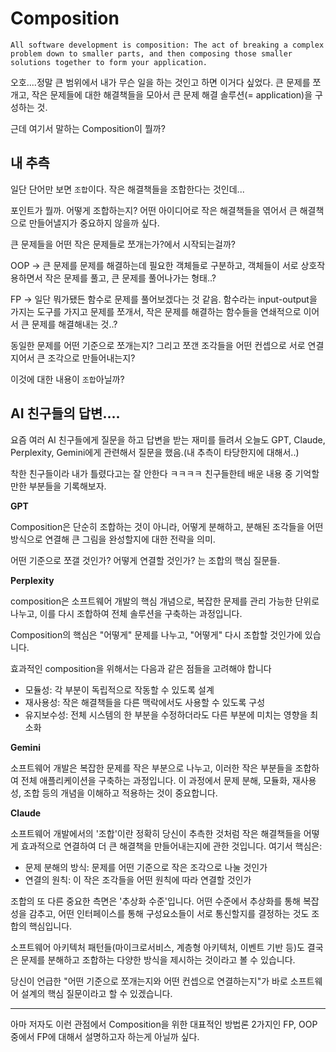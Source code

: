 # Composition

`All software development is composition: The act of breaking a complex problem down to smaller parts, and then composing those smaller solutions together to form your application.`

오호....정말 큰 범위에서 내가 무슨 일을 하는 것인고 하면 이거다 싶었다. 큰 문제를 쪼개고, 작은 문제들에 대한 해결책들을 모아서 큰 문제 해결 솔루션(= application)을 구성하는 것.

근데 여기서 말하는 Composition이 뭘까?

## 내 추측

일단 단어만 보면 `조합`이다. 작은 해결책들을 조합한다는 것인데...

포인트가 뭘까. 어떻게 조합하는지? 어떤 아이디어로 작은 해결책들을 엮어서 큰 해결책으로 만들어낼지가 중요하지 않을까 싶다.

큰 문제들을 어떤 작은 문제들로 쪼개는가?에서 시작되는걸까?

OOP -> 큰 문제를 문제를 해결하는데 필요한 객체들로 구분하고, 객체들이 서로 상호작용하면서 작은 문제를 풀고, 큰 문제를 풀어나가는 형태..?

FP -> 일단 뭐가됐든 함수로 문제를 풀어보겠다는 것 같음. 함수라는 input-output을 가지는 도구를 가지고 문제를 쪼개서, 작은 문제를 해결하는 함수들을 연쇄적으로 이어서 큰 문제를 해결해내는 것..?

동일한 문제를 어떤 기준으로 쪼개는지? 그리고 쪼갠 조각들을 어떤 컨셉으로 서로 연결지어서 큰 조각으로 만들어내는지?

이것에 대한 내용이 `조합`아닐까?

## AI 친구들의 답변....

요즘 여러 AI 친구들에게 질문을 하고 답변을 받는 재미를 들려서 오늘도 GPT, Claude, Perplexity, Gemini에게 관련해서 질문을 했음.(내 추측이 타당한지에 대해서..)

착한 친구들이라 내가 틀렸다고는 잘 안한다 ㅋㅋㅋㅋ 친구들한테 배운 내용 중 기억할만한 부분들을 기록해보자.

**GPT**

Composition은 단순히 조합하는 것이 아니라, 어떻게 분해하고, 분해된 조각들을 어떤 방식으로 연결해 큰 그림을 완성할지에 대한 전략을 의미.

어떤 기준으로 쪼갤 것인가? 어떻게 연결할 것인가? 는 조합의 핵심 질문들.

**Perplexity**

composition은 소프트웨어 개발의 핵심 개념으로, 복잡한 문제를 관리 가능한 단위로 나누고, 이를 다시 조합하여 전체 솔루션을 구축하는 과정입니다.

Composition의 핵심은 "어떻게" 문제를 나누고, "어떻게" 다시 조합할 것인가에 있습니다.

효과적인 composition을 위해서는 다음과 같은 점들을 고려해야 합니다

- 모듈성: 각 부분이 독립적으로 작동할 수 있도록 설계
- 재사용성: 작은 해결책들을 다른 맥락에서도 사용할 수 있도록 구성
- 유지보수성: 전체 시스템의 한 부분을 수정하더라도 다른 부분에 미치는 영향을 최소화

**Gemini**

소프트웨어 개발은 복잡한 문제를 작은 부분으로 나누고, 이러한 작은 부분들을 조합하여 전체 애플리케이션을 구축하는 과정입니다. 이 과정에서 문제 분해, 모듈화, 재사용성, 조합 등의 개념을 이해하고 적용하는 것이 중요합니다.

**Claude**

소프트웨어 개발에서의 '조합'이란 정확히 당신이 추측한 것처럼 작은 해결책들을 어떻게 효과적으로 연결하여 더 큰 해결책을 만들어내는지에 관한 것입니다. 여기서 핵심은:

- 문제 분해의 방식: 문제를 어떤 기준으로 작은 조각으로 나눌 것인가
- 연결의 원칙: 이 작은 조각들을 어떤 원칙에 따라 연결할 것인가

조합의 또 다른 중요한 측면은 '추상화 수준'입니다. 어떤 수준에서 추상화를 통해 복잡성을 감추고, 어떤 인터페이스를 통해 구성요소들이 서로 통신할지를 결정하는 것도 조합의 핵심입니다.

소프트웨어 아키텍처 패턴들(마이크로서비스, 계층형 아키텍처, 이벤트 기반 등)도 결국은 문제를 분해하고 조합하는 다양한 방식을 제시하는 것이라고 볼 수 있습니다.

당신이 언급한 "어떤 기준으로 쪼개는지와 어떤 컨셉으로 연결하는지"가 바로 소프트웨어 설계의 핵심 질문이라고 할 수 있겠습니다.

---

아마 저자도 이런 관점에서 Composition을 위한 대표적인 방법론 2가지인 FP, OOP 중에서 FP에 대해서 설명하고자 하는게 아닐까 싶다.
